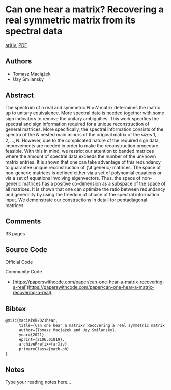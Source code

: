 
# Can one hear a matrix? Recovering a real symmetric matrix from its spectral data

[arXiv](https://arxiv.org/abs/2106.01819), [PDF](https://arxiv.org/pdf/2106.01819.pdf)

## Authors

- Tomasz Maciążek
- Uzy Smilansky

## Abstract

The spectrum of a real and symmetric $N\times N$ matrix determines the matrix up to unitary equivalence. More spectral data is needed together with some sign indicators to remove the unitary ambiguities. This work specifies the spectral and sign information required for a unique reconstruction of general matrices. More specifically, the spectral information consists of the spectra of the $N$ nested main minors of the original matrix of the sizes $1,2,\dots,N$. However, due to the complicated nature of the required sign data, improvements are needed in order to make the reconstruction procedure feasible. With this in mind, we restrict our attention to banded matrices where the amount of spectral data exceeds the number of the unknown matrix entries. It is shown that one can take advantage of this redundancy to guarantee unique reconstruction of {\it generic} matrices. The space of non-generic matrices is defined either via a set of polynomial equations or via a set of equations involving eigenvectors. Thus, the space of non-generic matrices has a positive co-dimension as a subspace of the space of all matrices. It is shown that one can optimize the ratio between redundancy and genericity by using the freedom of choice of the spectral information input. We demonstrate our constructions in detail for pentadiagonal matrices.

## Comments

33 pages

## Source Code

Official Code



Community Code

- [https://paperswithcode.com/paper/can-one-hear-a-matrix-recovering-a-real](https://paperswithcode.com/paper/can-one-hear-a-matrix-recovering-a-real)

## Bibtex

```tex
@misc{maciążek2021hear,
      title={Can one hear a matrix? Recovering a real symmetric matrix from its spectral data}, 
      author={Tomasz Maciążek and Uzy Smilansky},
      year={2021},
      eprint={2106.01819},
      archivePrefix={arXiv},
      primaryClass={math-ph}
}
```

## Notes

Type your reading notes here...

